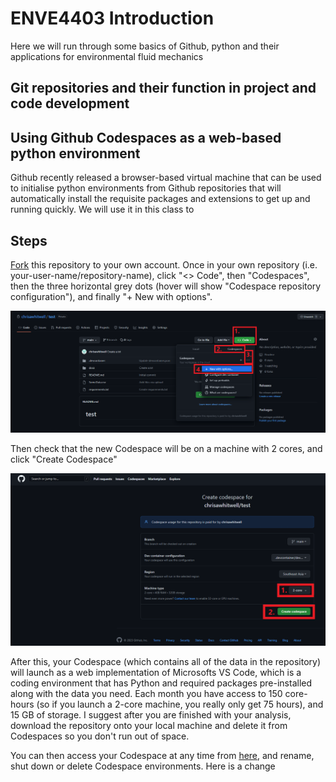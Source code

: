 # ENVE4403 Introduction
Here we will run through some basics of Github, python and their applications for environmental fluid mechanics

## Git repositories and their function in project and code development


## Using Github Codespaces as a web-based python environment
Github recently released a browser-based virtual machine that can be used to initialise python environments from Github repositories that will automatically install the requisite packages and extensions to get up and running quickly. We will use it in this class to 

## Steps
[Fork](https://docs.github.com/en/get-started/quickstart/fork-a-repo#forking-a-repository) this repository to your own account. Once in your own repository (i.e. your-user-name/repository-name), click "<> Code", then "Codespaces", then the three horizontal grey dots (hover will show "Codespace repository configuration"), and finally "+  New with options".

<img src="/docs/Codespace 1.png">

Then check that the new Codespace will be on a machine with 2 cores, and click "Create Codespace"

<img src="/docs/Codespace 2.png">

After this, your Codespace (which contains all of the data in the repository) will launch as a web implementation of Microsofts VS Code, which is a coding environment that has Python and required packages pre-installed along with the data you need. Each month you have access to 150 core-hours (so if you launch a 2-core machine, you really only get 75 hours), and 15 GB of storage. I suggest after you are finished with your analysis, download the repository onto your local machine and delete it from Codespaces so you don't run out of space.

You can then access your Codespace at any time from [here](https://github.com/codespaces), and rename, shut down or delete Codespace environments.
Here is a change